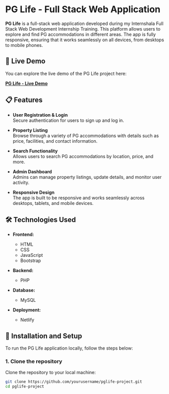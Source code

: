 # PG Life - Full Stack Web Application

**PG Life** is a full-stack web application developed during my Internshala Full Stack Web Development Internship Training. This platform allows users to explore and find PG accommodations in different areas. The app is fully responsive, ensuring that it works seamlessly on all devices, from desktops to mobile phones.

## 🚀 Live Demo

You can explore the live demo of the PG Life project here:

**[PG Life - Live Demo](https://accommodationforstudents-rahulmourya.netlify.app/)**

## 📋 Features

- **User Registration & Login**  
  Secure authentication for users to sign up and log in.

- **Property Listing**  
  Browse through a variety of PG accommodations with details such as price, facilities, and contact information.

- **Search Functionality**  
  Allows users to search PG accommodations by location, price, and more.

- **Admin Dashboard**  
  Admins can manage property listings, update details, and monitor user activity.

- **Responsive Design**  
  The app is built to be responsive and works seamlessly across desktops, tablets, and mobile devices.

## 🛠️ Technologies Used

- **Frontend:**  
  - HTML  
  - CSS  
  - JavaScript  
  - Bootstrap

- **Backend:**  
  - PHP

- **Database:**  
  - MySQL

- **Deployment:**  
  - Netlify

## 📝 Installation and Setup

To run the PG Life application locally, follow the steps below:

### 1. Clone the repository
Clone the repository to your local machine:

```bash
git clone https://github.com/yourusername/pglife-project.git
cd pglife-project

